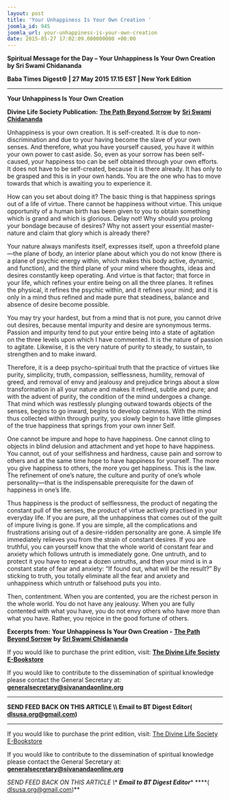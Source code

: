 ```yaml
---
layout: post
title: 'Your Unhappiness Is Your Own Creation '
joomla_id: 945
joomla_url: your-unhappiness-is-your-own-creation
date: 2015-05-27 17:02:09.000000000 +00:00
---
```

  

















































**Spiritual Message for the Day – Your Unhappiness Is Your Own Creation by Sri Swami Chidananda**

**Baba Times Digest© | 27 May 2015 17.15 EST | New York Edition**

* * *

**Your Unhappiness Is Your Own Creation**

**Divine Life Society Publication:** [**The Path Beyond Sorrow**](http://www.dlshq.org/download/beyond.htm#_VPID_3) **by** [**Sri Swami Chidananda**](http://www.dlshq.org/saints/chida.htm)

Unhappiness is your own creation. It is self-created. It is due to non-discrimination and due to your having become the slave of your own senses. And therefore, what you have yourself caused, you have it within your own power to cast aside. So, even as your sorrow has been self-caused, your happiness too can be self obtained through your own efforts. It does not have to be self-created, because it is there already. It has only to be grasped and this is in your own hands. You are the one who has to move towards that which is awaiting you to experience it.

How can you set about doing it? The basic thing is that happiness springs out of a life of virtue. There cannot be happiness without virtue. This unique opportunity of a human birth has been given to you to obtain something which is grand and which is glorious. Delay not! Why should you prolong your bondage because of desires? Why not assert your essential master-nature and claim that glory which is already there?

Your nature always manifests itself, expresses itself, upon a threefold plane—the plane of body, an interior plane about which you do not know (there is a plane of psychic energy within, which makes this body active, dynamic, and function), and the third plane of your mind where thoughts, ideas and desires constantly keep operating. And virtue is that factor; that force in your life, which refines your entire being on all the three planes. It refines the physical, it refines the psychic within, and it refines your mind; and it is only in a mind thus refined and made pure that steadiness, balance and absence of desire become possible.

You may try your hardest, but from a mind that is not pure, you cannot drive out desires, because mental impurity and desire are synonymous terms. Passion and impurity tend to put your entire being into a state of agitation on the three levels upon which I have commented. It is the nature of passion to agitate. Likewise, it is the very nature of purity to steady, to sustain, to strengthen and to make inward.

Therefore, it is a deep psycho-spiritual truth that the practice of virtues like purity, simplicity, truth, compassion, selflessness, humility, removal of greed, and removal of envy and jealousy and prejudice brings about a slow transformation in all your nature and makes it refined, subtle and pure; and with the advent of purity, the condition of the mind undergoes a change. That mind which was restlessly plunging outward towards objects of the senses, begins to go inward, begins to develop calmness. With the mind thus collected within through purity, you slowly begin to have little glimpses of the true happiness that springs from your own inner Self.

One cannot be impure and hope to have happiness. One cannot cling to objects in blind delusion and attachment and yet hope to have happiness. You cannot, out of your selfishness and hardness, cause pain and sorrow to others and at the same time hope to have happiness for yourself. The more you give happiness to others, the more you get happiness. This is the law. The refinement of one’s nature, the culture and purity of one’s whole personality—that is the indispensable prerequisite for the dawn of happiness in one’s life.

Thus happiness is the product of selflessness, the product of negating the constant pull of the senses, the product of virtue actively practised in your everyday life. If you are pure, all the unhappiness that comes out of the guilt of impure living is gone. If you are simple, all the complications and frustrations arising out of a desire-ridden personality are gone. A simple life immediately relieves you from the strain of constant desires. If you are truthful, you can yourself know that the whole world of constant fear and anxiety which follows untruth is immediately gone. One untruth, and to protect it you have to repeat a dozen untruths, and then your mind is in a constant state of fear and anxiety: “If found out, what will be the result?” By sticking to truth, you totally eliminate all the fear and anxiety and unhappiness which untruth or falsehood puts you into.

Then, contentment. When you are contented, you are the richest person in the whole world. You do not have any jealousy. When you are fully contented with what you have, you do not envy others who have more than what you have. Rather, you rejoice in the good fortune of others.



**Excerpts from:**  **Your Unhappiness Is Your Own Creation -** [**The Path Beyond Sorrow**](http://www.dlshq.org/download/beyond.htm#_VPID_3) **by** [**Sri Swami Chidananda**](http://www.dlshq.org/saints/chida.htm)

If you would like to purchase the print edition, visit: **[The Divine Life Society E-Bookstore](http://www.dlshq.org/download/download.htm)**

If you would like to contribute to the dissemination of spiritual knowledge please contact the General Secretary at: [](mailto:%20%3Cscript%20type=%27text/javascript%27%3E%20%3C%21--%20var%20prefix%20=%20%27ma%27%20+%20%27il%27%20+%20%27to%27;%20var%20path%20=%20%27hr%27%20+%20%27ef%27%20+%20%27=%27;%20var%20addy57016%20=%20%27generalsecretary%27%20+%20%27@%27;%20addy57016%20=%20addy57016%20+%20%27sivanandaonline%27%20+%20%27.%27%20+%20%27org%27;%20document.write%28%27%3Ca%20%27%20+%20path%20+%20%27%5C%27%27%20+%20prefix%20+%20%27:%27%20+%20addy57016%20+%20%27%5C%27%3E%27%29;%20document.write%28addy57016%29;%20document.write%28%27%3C%5C/a%3E%27%29;%20//--%3E%5Cn%20%3C/script%3E%3Cscript%20type=%27text/javascript%27%3E%20%3C%21--%20document.write%28%27%3Cspan%20style=%5C%27display:%20none;%5C%27%3E%27%29;%20//--%3E%20%3C/script%3EThis%20email%20address%20is%20being%20protected%20from%20spambots.%20You%20need%20JavaScript%20enabled%20to%20view%20it.%20%3Cscript%20type=%27text/javascript%27%3E%20%3C%21--%20document.write%28%27%3C/%27%29;%20document.write%28%27span%3E%27%29;%20//--%3E%20%3C/script%3E?subject=Contribution%20to%20Dissemination%20of%20Spiritual%20Knowledge) **generalsecretary@sivanandaonline.org**

****

**SEND FEED BACK ON THIS ARTICLE \\\ Email to BT Digest Editor[](mailto:%20%3Cscript%20type=%27text/javascript%27%3E%20%3C%21--%20var%20prefix%20=%20%27ma%27%20+%20%27il%27%20+%20%27to%27;%20var%20path%20=%20%27hr%27%20+%20%27ef%27%20+%20%27=%27;%20var%20addy72654%20=%20%27dlsusa.org%27%20+%20%27@%27;%20addy72654%20=%20addy72654%20+%20%27gmail%27%20+%20%27.%27%20+%20%27com%27;%20document.write%28%27%3Ca%20%27%20+%20path%20+%20%27%5C%27%27%20+%20prefix%20+%20%27:%27%20+%20addy72654%20+%20%27%5C%27%3E%27%29;%20document.write%28addy72654%29;%20document.write%28%27%3C%5C/a%3E%27%29;%20//--%3E%5Cn%20%3C/script%3E%3Cscript%20type=%27text/javascript%27%3E%20%3C%21--%20document.write%28%27%3Cspan%20style=%5C%27display:%20none;%5C%27%3E%27%29;%20//--%3E%20%3C/script%3EThis%20email%20address%20is%20being%20protected%20from%20spambots.%20You%20need%20JavaScript%20enabled%20to%20view%20it.%20%3Cscript%20type=%27text/javascript%27%3E%20%3C%21--%20document.write%28%27%3C/%27%29;%20document.write%28%27span%3E%27%29;%20//--%3E%20%3C/script%3E?subject=DLS%20Posts)( [dlsusa.org@gmail.com](mailto:dlsusa.org@gmail.com))**



* * *



  

If you would like to purchase the print edition, visit: [The Divine Life Society E-Bookstore](http://www.dlshq.org/download/download.htm)

If you would like to contribute to the dissemination of spiritual knowledge please contact the General Secretary at: **[generalsecretary@sivanandaonline.org](mailto:generalsecretary@sivanandaonline.org)**

**SEND FEED BACK ON THIS ARTICLE \\\**  **Email to BT Digest Editor**** [](mailto:%20%3Cscript%20type=%27text/javascript%27%3E%20%3C%21--%20var%20prefix%20=%20%27ma%27%20+%20%27il%27%20+%20%27to%27;%20var%20path%20=%20%27hr%27%20+%20%27ef%27%20+%20%27=%27;%20var%20addy72654%20=%20%27dlsusa.org%27%20+%20%27@%27;%20addy72654%20=%20addy72654%20+%20%27gmail%27%20+%20%27.%27%20+%20%27com%27;%20document.write%28%27%3Ca%20%27%20+%20path%20+%20%27%5C%27%27%20+%20prefix%20+%20%27:%27%20+%20addy72654%20+%20%27%5C%27%3E%27%29;%20document.write%28addy72654%29;%20document.write%28%27%3C%5C/a%3E%27%29;%20//--%3E%5Cn%20%3C/script%3E%3Cscript%20type=%27text/javascript%27%3E%20%3C%21--%20document.write%28%27%3Cspan%20style=%5C%27display:%20none;%5C%27%3E%27%29;%20//--%3E%20%3C/script%3EThis%20email%20address%20is%20being%20protected%20from%20spambots.%20You%20need%20JavaScript%20enabled%20to%20view%20it.%20%3Cscript%20type=%27text/javascript%27%3E%20%3C%21--%20document.write%28%27%3C/%27%29;%20document.write%28%27span%3E%27%29;%20//--%3E%20%3C/script%3E?subject=DLS%20Posts)****( [dlsusa.org@gmail.com](mailto:dlsusa.org@gmail.com))**  

